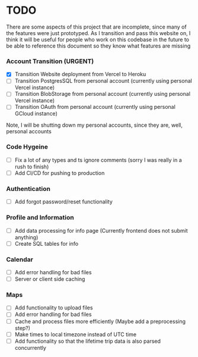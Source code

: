 # TODO

There are some aspects of this project that are incomplete, since many of the
features were just prototyped. As I transition and pass this website on, I
think it will be useful for people who work on this codebase in the future to
be able to reference this document so they know what features are missing

### Account Transition (**URGENT**)

- [X] Transition Website deployment from Vercel to Heroku
- [ ] Transition PostgresSQL from personal account (currently using personal Vercel instance)
- [ ] Transition BlobStorage from personal account (currently using personal Vercel instance)
- [ ] Transition OAuth from personal account (currently using personal GCloud instance)

Note, I will be shutting down my personal accounts, since they are, well, personal accounts

### Code Hygeine
- [ ] Fix a lot of any types and ts ignore comments (sorry I was really in a rush to finish)
- [ ] Add CI/CD for pushing to production

### Authentication

- [ ] Add forgot password/reset functionality

### Profile and Information

- [ ] Add data processing for info page (Currently frontend does not submit anything)
- [ ] Create SQL tables for info

### Calendar

- [ ] Add error handling for bad files
- [ ] Server or client side caching

### Maps

- [ ] Add functionality to upload files
- [ ] Add error handling for bad files
- [ ] Cache and process files more efficiently (Maybe add a preprocessing step?)
- [ ] Make times to local timezone instead of UTC time
- [ ] Add functionality so that the lifetime trip data is also parsed concurrently
